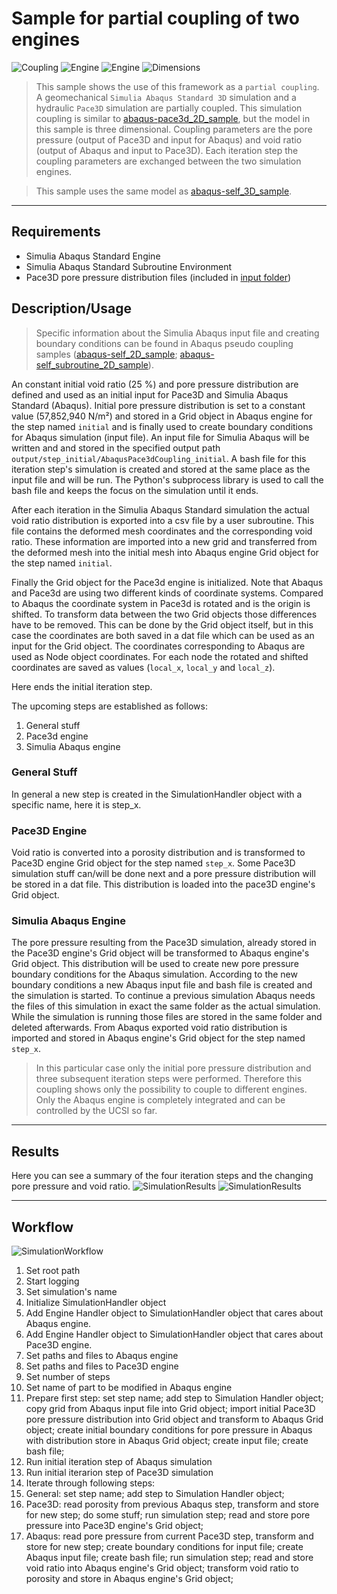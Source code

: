 # Sample for partial coupling of two engines

![Coupling](https://img.shields.io/static/v1?label=Coupling&message=Pseudo&color=blue&style=flat-square)
![Engine](https://img.shields.io/static/v1?label=Engine&message=Abaqus+incl.+user+subroutine&color=blue&style=flat-square)
![Engine](https://img.shields.io/static/v1?label=Engine&message=Pace3D&color=blue&style=flat-square)
![Dimensions](https://img.shields.io/static/v1?label=Dimension&message=3D&color=blue&style=flat-square)

> This sample shows the use of this framework as a `partial coupling`. 
> A geomechanical `Simulia Abaqus Standard 3D` simulation and a hydraulic `Pace3D` simulation are partially coupled.
> This simulation coupling is similar to [abaqus-pace3d_2D_sample](abaqus-pace3d_2d_sample), but the model in this sample is three dimensional.
> Coupling parameters are the pore pressure (output of Pace3D and input for Abaqus) and void ratio (output of Abaqus and input to Pace3D).
> Each iteration step the coupling parameters are exchanged between the two simulation engines.

> This sample uses the same model as [abaqus-self_3D_sample](abaqus-self_3d_sample).
---

## Requirements

 - Simulia Abaqus Standard Engine
 - Simulia Abaqus Standard Subroutine Environment
 - Pace3D pore pressure distribution files (included in [input folder](input))

## Description/Usage

> Specific information about the Simulia Abaqus input file and creating boundary conditions can be found in Abaqus pseudo coupling samples ([abaqus-self_2D_sample](abaqus-self_2d_sample); [abaqus-self_subroutine_2D_sample](abaqus-self_subroutine_2d_sample)).

An constant initial void ratio (25 %) and pore pressure distribution are defined and used as an initial input for Pace3D and Simulia Abaqus Standard (Abaqus).
Initial pore pressure distribution is set to a constant value (57,852,940 N/m²) and stored in a Grid object in Abaqus engine for the step named ``initial`` and is finally used to create boundary conditions for Abaqus simulation (input file).
An input file for Simulia Abaqus will be written and and stored in the specified output path ``output/step_initial/AbaqusPace3dCoupling_initial``.
A bash file for this iteration step's simulation is created and stored at the same place as the input file and will be run.
The Python's subprocess library is used to call the bash file and keeps the focus on the simulation until it ends.

After each iteration in the Simulia Abaqus Standard simulation the actual void ratio distribution is exported into a csv file by a user subroutine.
This file contains the deformed mesh coordinates and the corresponding void ratio.
These information are imported into a new grid and transferred from the deformed mesh into the initial mesh into Abaqus engine Grid object for the step named ``initial``.

Finally the Grid object for the Pace3d engine is initialized.
Note that Abaqus and Pace3d are using two different kinds of coordinate systems.
Compared to Abaqus the coordinate system in Pace3d is rotated and is the origin is shifted.
To transform data between the two Grid objects those differences have to be removed.
This can be done by the Grid object itself, but in this case the coordinates are both saved in a dat file which can be used as an input for the Grid object.
The coordinates corresponding to Abaqus are used as Node object coordinates.
For each node the rotated and shifted coordinates are saved as values (``local_x``, ``local_y`` and ``local_z``). 

Here ends the initial iteration step.

The upcoming steps are established as follows:
1. General stuff
2. Pace3d engine
3. Simulia Abaqus engine

### General Stuff

In general a new step is created in the SimulationHandler object with a specific name, here it is step_x.

### Pace3D Engine

Void ratio is converted into a porosity distribution and is transformed to Pace3D engine Grid object for the step named ``step_x``.
Some Pace3D simulation stuff can/will be done next and a pore pressure distribution will be stored in a dat file.
This distribution is loaded into the pace3D engine's Grid object.  

### Simulia Abaqus Engine

The pore pressure resulting from the Pace3D simulation, already stored in the Pace3D engine's Grid object will be transformed to Abaqus engine's Grid object.
This distribution will be used to create new pore pressure boundary conditions for the Abaqus simulation.
According to the new boundary conditions a new Abaqus input file and bash file is created and the simulation is started.
To continue a previous simulation Abaqus needs the files of this simulation in exact the same folder as the actual simulation.
While the simulation is running those files are stored in the same folder and deleted afterwards.
From Abaqus exported void ratio distribution is imported and stored in Abaqus engine's Grid object for the step named ``step_x``.

> In this particular case only the initial pore pressure distribution and three subsequent iteration steps were performed.
> Therefore this coupling shows only the possibility to couple to different engines.
> Only the Abaqus engine is completely integrated and can be controlled by the UCSI so far. 

---

## Results

Here you can see a summary of the four iteration steps and the changing pore pressure and void ratio.
![SimulationResults](results_pp.gif "Simulation results: pore pressure changes due to modified boundary conditions (input from Pace3D into Abaqus)")
![SimulationResults](results_vr.gif "Simulation results: void ratio changes due to changed pore pressure")

---

## Workflow

![SimulationWorkflow](workflow.png "Flowchart showing the simulations workflow")

 1. Set root path
 2. Start logging
 3. Set simulation's name
 4. Initialize SimulationHandler object
 5. Add Engine Handler object to SimulationHandler object that cares about Abaqus engine.
 6. Add Engine Handler object to SimulationHandler object that cares about Pace3D engine.
 7. Set paths and files to Abaqus engine
 8. Set paths and files to Pace3D engine
 9. Set number of steps
 10. Set name of part to be modified in Abaqus engine
 11. Prepare first step: set step name; add step to Simulation Handler object; copy grid from Abaqus input file into Grid object; import initial Pace3D pore pressure distribution into Grid object and transform to Abaqus Grid object; create initial boundary conditions for pore pressure in Abaqus with distribution store in Abaqus Grid object; create input file; create bash file;
 12. Run initial iteration step of Abaqus simulation
 13. Run initial iterarion step of Pace3D simulation
 14. Iterate through following steps: 
 15. General: set step name; add step to Simulation Handler object; 
 17. Pace3D: read porosity from previous Abaqus step, transform and store for new step; do some stuff; run simulation step; read and store pore pressure into Pace3D engine's Grid object;
 16. Abaqus: read pore pressure from current Pace3D step, transform and store for new step; create boundary conditions for input file; create Abaqus input file; create bash file; run simulation step; read and store void ratio into Abaqus engine's Grid object; transform void ratio to porosity and store in Abaqus engine's Grid object;
 